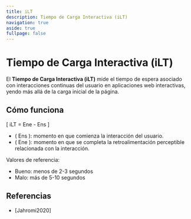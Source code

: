 ```yaml
---
title: iLT
description: Tiempo de Carga Interactiva (iLT)
navigation: true
aside: true
fullpage: false
---
```


# Tiempo de Carga Interactiva (iLT)

El **Tiempo de Carga Interactiva (iLT)** mide el tiempo de espera asociado con interacciones continuas del usuario en aplicaciones web interactivas, yendo más allá de la carga inicial de la página.

## Cómo funciona

\[
iLT = Ene - Ens
\]

- \( Ens \): momento en que comienza la interacción del usuario.
- \( Ene \): momento en que se completa la retroalimentación perceptible relacionada con la interacción.

Valores de referencia:
- Bueno: menos de 2-3 segundos
- Malo: más de 5-10 segundos

## Referencias

- [Jahromi2020]